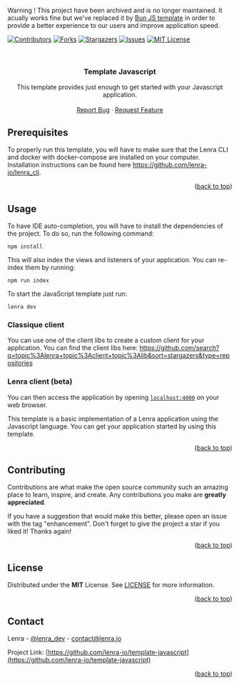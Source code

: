 <div id="top"></div>
<!--
*** This README was created with https://github.com/othneildrew/Best-README-Template
-->

Warning ! 
This project have been archived and is no longer maintained.
It acually works fine but we've replaced it by [Bun JS template](https://github.com/lenra-io/template-bun-js) in order to provide a better experience to our users and improve application speed.


<!-- PROJECT SHIELDS -->
[![Contributors][contributors-shield]][contributors-url]
[![Forks][forks-shield]][forks-url]
[![Stargazers][stars-shield]][stars-url]
[![Issues][issues-shield]][issues-url]
[![MIT License][license-shield]][license-url]



<!-- PROJECT LOGO -->
<br />
<div align="center">

<h3 align="center">Template Javascript</h3>

  <p align="center">
    This template provides just enough to get started with your Javascript application.
    <br />
    <br />
    <a href="https://github.com/lenra-io/template-javascript/issues">Report Bug</a>
    ·
    <a href="https://github.com/lenra-io/template-javascript/issues">Request Feature</a>
  </p>
</div>




<!-- GETTING STARTED -->

## Prerequisites

To properly run this template, you will have to make sure that the Lenra CLI and docker with docker-compose are installed on your computer.
Installation instructions can be found here https://github.com/lenra-io/lenra_cli.

<p align="right">(<a href="#top">back to top</a>)</p>


<!-- USAGE EXAMPLES -->
## Usage

To have IDE auto-completion, you will have to install the dependencies of the project. To do so, run the following command:

```console
npm install
```

This will also index the views and listeners of your application. You can re-index them by running:
```console
npm run index
```


To start the JavaScript template just run:

```console
lenra dev
```

### Classique client

You can use one of the client libs to create a custom client for your application.
You can find the client libs here: https://github.com/search?q=topic%3Alenra+topic%3Aclient+topic%3Alib&sort=stargazers&type=repositories

### Lenra client (beta)

You can then access the application by opening [`localhost:4000`](http://localhost:4000) on your web browser. 

This template is a basic implementation of a Lenra application using the Javascript language. You can get your application started by using this template.

<p align="right">(<a href="#top">back to top</a>)</p>


<!-- CONTRIBUTING -->
## Contributing

Contributions are what make the open source community such an amazing place to learn, inspire, and create. Any contributions you make are **greatly appreciated**.

If you have a suggestion that would make this better, please open an issue with the tag "enhancement".
Don't forget to give the project a star if you liked it! Thanks again!

<p align="right">(<a href="#top">back to top</a>)</p>



<!-- LICENSE -->
## License

Distributed under the **MIT** License. See [LICENSE](./LICENSE) for more information.

<p align="right">(<a href="#top">back to top</a>)</p>



<!-- CONTACT -->
## Contact

Lenra - [@lenra_dev](https://twitter.com/lenra_dev) - contact@lenra.io

Project Link: [https://github.com/lenra-io/template-javascript](https://github.com/lenra-io/template-javascript)

<p align="right">(<a href="#top">back to top</a>)</p>


<!-- MARKDOWN LINKS & IMAGES -->
<!-- https://www.markdownguide.org/basic-syntax/#reference-style-links -->
[contributors-shield]: https://img.shields.io/github/contributors/lenra-io/template-javascript.svg?style=for-the-badge
[contributors-url]: https://github.com/lenra-io/template-javascript/graphs/contributors
[forks-shield]: https://img.shields.io/github/forks/lenra-io/template-javascript.svg?style=for-the-badge
[forks-url]: https://github.com/lenra-io/template-javascript/network/members
[stars-shield]: https://img.shields.io/github/stars/lenra-io/template-javascript.svg?style=for-the-badge
[stars-url]: https://github.com/lenra-io/template-javascript/stargazers
[issues-shield]: https://img.shields.io/github/issues/lenra-io/template-javascript.svg?style=for-the-badge
[issues-url]: https://github.com/lenra-io/template-javascript/issues
[license-shield]: https://img.shields.io/github/license/lenra-io/template-javascript.svg?style=for-the-badge
[license-url]: https://github.com/lenra-io/template-javascript/blob/master/LICENSE
